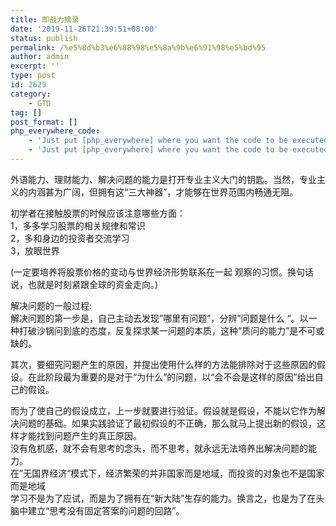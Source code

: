 ```yaml
---
title: 即战力摘录
date: '2019-11-26T21:39:51+08:00'
status: publish
permalink: /%e5%8d%b3%e6%88%98%e5%8a%9b%e6%91%98%e5%bd%95
author: admin
excerpt: ''
type: post
id: 2629
category:
    - GTD
tag: []
post_format: []
php_everywhere_code:
    - 'Just put [php_everywhere] where you want the code to be executed.'
    - 'Just put [php_everywhere] where you want the code to be executed.'
---
```

外语能力、理财能力、解决问题的能力是打开专业主义大门的钥匙。当然，专业主义的内涵甚为广阔，但拥有这“三大神器”，才能够在世界范围内畅通无阻。

初学者在接触股票的时候应该注意哪些方面：  
1，多多学习股票的相关规律和常识  
2，多和身边的投资者交流学习  
3，放眼世界

(一定要培养将股票价格的变动与世界经济形势联系在一起 观察的习惯。换句话说，也就是时刻紧跟全球的资金走向。)

解决问题的一般过程:  
解决问题的第一步是，自己主动去发现”哪里有问题”，分辨”问题是什么 “。以一种打破沙锅问到底的态度，反复探求某一问题的本质，这种“质问的能力”是不可或缺的。

其次，要细究问题产生的原因，并提出使用什么样的方法能排除对于这些原因的假设。在此阶段最为重要的是对于“为什么”的问题，以“会不会是这样的原因”给出自己的假设。

而为了使自己的假设成立，上一步就要进行验证。假设就是假设，不能以它作为解决问题的基础。如果实践验证了最初假设的不正确，那么就马上提出新的假设，这样才能找到问题产生的真正原因。  
没有危机感，就不会有思考的念头，而不思考，就永远无法培养出解决问题的能力。  
在”无国界经济“模式下，经济繁荣的并非国家而是地域，而投资的对象也不是国家而是地域  
学习不是为了应试，而是为了拥有在“新大陆”生存的能力。换言之，也是为了在头脑中建立“思考没有固定答案的问题的回路”。